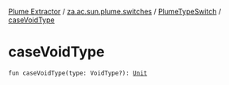 [Plume Extractor](../../index.md) / [za.ac.sun.plume.switches](../index.md) / [PlumeTypeSwitch](index.md) / [caseVoidType](./case-void-type.md)

# caseVoidType

`fun caseVoidType(type: VoidType?): `[`Unit`](https://kotlinlang.org/api/latest/jvm/stdlib/kotlin/-unit/index.html)